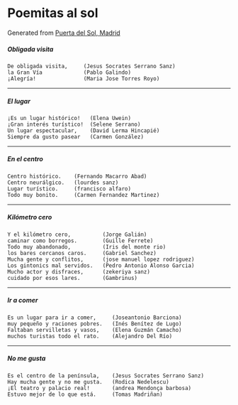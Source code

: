 # Poemitas al sol

Generated from [Puerta del Sol, Madrid](https://www.google.com/maps/place/Puerta+del+Sol/@40.4169514,-3.7057172,17z/data=!3m1!4b1!4m7!3m6!1s0xd42287e19e23f5f:0xcec2a0e4d9bed6fb!8m2!3d40.4169473!4d-3.7035285!9m1!1b1)

##### Obligada visita

```
De obligada visita,     (Jesus Socrates Serrano Sanz)
la Gran Vía             (Pablo Galindo)
¡Alegría!               (Maria Jose Torres Royo)
```

---

##### El lugar

```
¡Es un lugar histórico!   (Elena Uwein)
¡Gran interés turístico!  (Selene Serrano)
Un lugar espectacular,    (David Lerma Hincapié)
Siempre da gusto pasear   (Carmen González)

```

---

##### En el centro

```
Centro histórico.    (Fernando Macarro Abad)
Centro neurálgico.   (lourdes sanz)
Lugar turístico.     (francisco alfaro)
Todo muy bonito.     (Carmen Fernandez Martinez)
```

---

##### Kilómetro cero

```
Y el kilómetro cero,          (Jorge Galián)
caminar como borregos.        (Guille Ferrete)
Todo muy abandonado,          (Iris del monte rio)
los bares cercanos caros.     (Gabriel Sanchez)
Mucha gente y conflitos,      (jose manuel lopez rodriguez)
Los gintonics mal servidos.   (Pedro Antonio Alonso Garcia)
Mucho actor y disfraces,      (zekeriya sanz)
cuidado por esos lares.       (Gambrinus)
```

---

##### Ir a comer

```
Es un lugar para ir a comer,     (Joseantonio Barciona)
muy pequeño y raciones pobres.   (Inés Benítez de Lugo)
Faltaban servilletas y vasos,    (Elena Guzmán Camacho)
muchos turistas todo el rato.    (Alejandro Del Río)
```

---

##### No me gusta

```
Es el centro de la península,    (Jesus Socrates Serrano Sanz)
Hay mucha gente y no me gusta.   (Rodica Nedelescu)
¡El teatro y palacio real!       (andrea Mendonça barbosa)
Estuvo mejor de lo que está.     (Tomas Madriñan)
```
